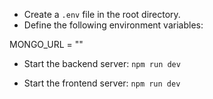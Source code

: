 - Create a `.env` file in the root directory.
- Define the following environment variables:
 
MONGO_URL = ""


- Start the backend server:
`npm run dev`

- Start the frontend server:
`npm run dev`

